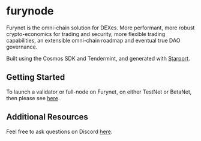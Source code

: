 # furynode

Furynet is the omni-chain solution for DEXes. More performant, more robust crypto-economics for trading and security, more flexible trading capabilities, an extensible omni-chain roadmap and eventual true DAO governance.

Built using the Cosmos SDK and Tendermint, and generated with [Starport](https://github.com/tendermint/starport).

## Getting Started

To launch a validator or full-node on Furynet, on either TestNet or BetaNet, then please see [here](https://github.com/Furynet/furynet-validators).

## Additional Resources

Feel free to ask questions on Discord [here](https://discord.gg/vdNRZBttC8).

